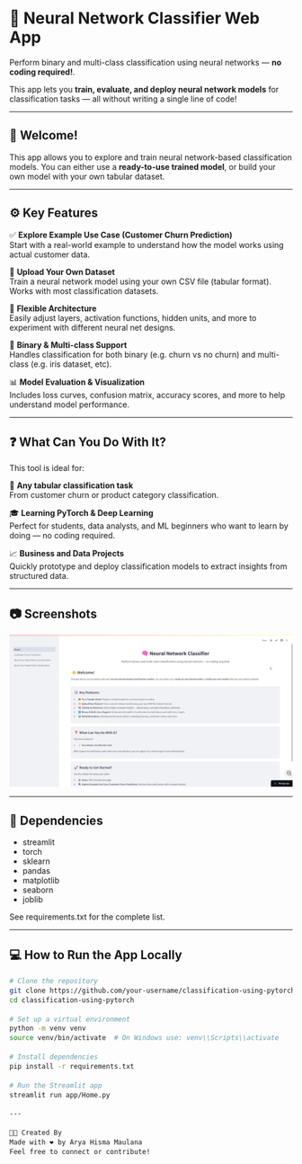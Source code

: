 # 🧠 Neural Network Classifier Web App

Perform binary and multi-class classification using neural networks — **no coding required!**.


This app lets you **train, evaluate, and deploy neural network models** for classification tasks — all without writing a single line of code!

---

## 👋 Welcome!

This app allows you to explore and train neural network-based classification models. You can either use a **ready-to-use trained model**, or build your own model with your own tabular dataset.

---

## ⚙️ Key Features

✅ **Explore Example Use Case (Customer Churn Prediction)**  
Start with a real-world example to understand how the model works using actual customer data.

📁 **Upload Your Own Dataset**  
Train a neural network model using your own CSV file (tabular format). Works with most classification datasets.

🧠 **Flexible Architecture**  
Easily adjust layers, activation functions, hidden units, and more to experiment with different neural net designs.

🔄 **Binary & Multi-class Support**  
Handles classification for both binary (e.g. churn vs no churn) and multi-class (e.g. iris dataset, etc).

📊 **Model Evaluation & Visualization**  
Includes loss curves, confusion matrix, accuracy scores, and more to help understand model performance.

---

## ❓ What Can You Do With It?

This tool is ideal for:

🧪 **Any tabular classification task**  
From customer churn or product category classification.

🎓 **Learning PyTorch & Deep Learning**  
Perfect for students, data analysts, and ML beginners who want to learn by doing — no coding required.

📈 **Business and Data Projects**  
Quickly prototype and deploy classification models to extract insights from structured data.

---

## 📷 Screenshots

![Home](https://github.com/AryaHisma/Classification-Using-Pytorch/blob/main/picture/home.png)

---

## 📎 Dependencies
- streamlit
- torch
- sklearn
- pandas
- matplotlib
- seaborn
- joblib

See requirements.txt for the complete list.

---

## 💻 How to Run the App Locally

```bash
# Clone the repository
git clone https://github.com/your-username/classification-using-pytorch.git
cd classification-using-pytorch

# Set up a virtual environment
python -m venv venv
source venv/bin/activate  # On Windows use: venv\\Scripts\\activate

# Install dependencies
pip install -r requirements.txt

# Run the Streamlit app
streamlit run app/Home.py

---

👨‍💻 Created By
Made with ❤️ by Arya Hisma Maulana
Feel free to connect or contribute!